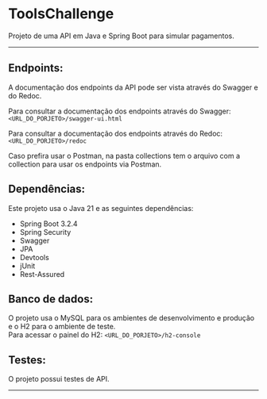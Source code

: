 # ToolsChallenge
Projeto de uma API em Java e Spring Boot para simular pagamentos.

<hr>

Endpoints:
----------
A documentação dos endpoints da API pode ser vista através do Swagger e do Redoc.<br>

Para consultar a documentação dos endpoints através do Swagger: `<URL_DO_PORJETO>/swagger-ui.html` <br>

Para consultar a documentação dos endpoints através do Redoc: `<URL_DO_PORJETO>/redoc` <br>

Caso prefira usar o Postman, na pasta collections tem o arquivo com a collection para usar os endpoints via Postman.


Dependências:
-------------
Este projeto usa o Java 21 e as seguintes dependências:
* Spring Boot 3.2.4
* Spring Security
* Swagger
* JPA
* Devtools
* jUnit
* Rest-Assured

Banco de dados:
---------------
O projeto usa o MySQL para os ambientes de desenvolvimento e produção e o H2 para o ambiente de teste.<br>
Para acessar o painel do H2: `<URL_DO_PORJETO>/h2-console`

Testes:
-------
O projeto possui testes de API.

<hr>
